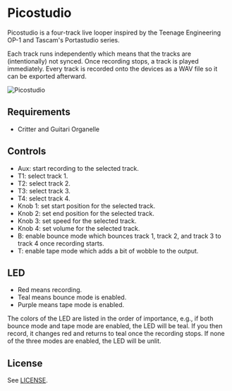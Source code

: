 # Picostudio
Picostudio is a four-track live looper inspired by the Teenage Engineering OP-1
and Tascam's Portastudio series.

Each track runs independently which means that the tracks are (intentionally)
not synced. Once recording stops, a track is played immediately. Every track is
recorded onto the devices as a WAV file so it can be exported afterward.

![Picostudio](https://d3r69eeiwn2k86.cloudfront.net/items/0V251N3Z0V3h3q1P2C22/picostudio.png?v=da271bf2)

## Requirements
- Critter and Guitari Organelle

## Controls
- Aux: start recording to the selected track.
- T1: select track 1.
- T2: select track 2.
- T3: select track 3.
- T4: select track 4.
- Knob 1: set start position for the selected track.
- Knob 2: set end position for the selected track.
- Knob 3: set speed for the selected track.
- Knob 4: set volume for the selected track.
- B: enable bounce mode which bounces track 1, track 2, and track 3 to track 4
  once recording starts.
- T: enable tape mode which adds a bit of wobble to the output.

## LED
- Red means recording.
- Teal means bounce mode is enabled.
- Purple means tape mode is enabled.

The colors of the LED are listed in the order of importance, e.g., if both
bounce mode and tape mode are enabled, the LED will be teal. If you then record,
it changes red and returns to teal once the recording stops. If none of the
three modes are enabled, the LED will be unlit.

## License
See [LICENSE](./LICENSE).

